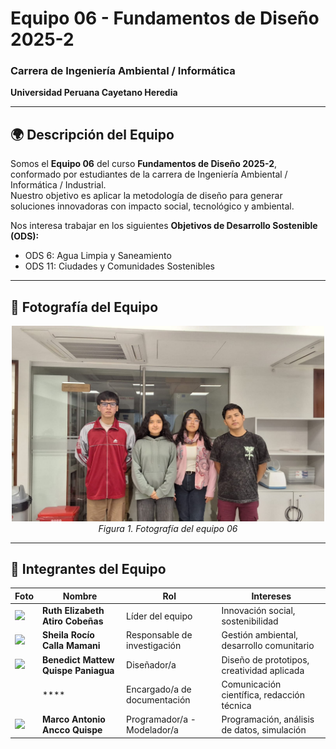 # Equipo 06 - Fundamentos de Diseño 2025-2  
### Carrera de Ingeniería Ambiental / Informática
**Universidad Peruana Cayetano Heredia**

---

## 🌍 Descripción del Equipo  
Somos el **Equipo 06** del curso **Fundamentos de Diseño 2025-2**, conformado por estudiantes de la carrera de Ingeniería Ambiental / Informática / Industrial.  
Nuestro objetivo es aplicar la metodología de diseño para generar soluciones innovadoras con impacto social, tecnológico y ambiental.  

Nos interesa trabajar en los siguientes **Objetivos de Desarrollo Sostenible (ODS):**  
- ODS 6: Agua Limpia y Saneamiento
- ODS 11: Ciudades y Comunidades Sostenibles  

---

## 📸 Fotografía del Equipo  
<p align="center">
  <img src="/Recursos\Imagenes/equipo.png" alt="Foto grupal del equipo" width="500"/><br>
  <em>Figura 1. Fotografía del equipo 06</em>
</p>

---

## 👥 Integrantes del Equipo  

| Foto | Nombre | Rol | Intereses |
|------|--------|-----|-----------|
| <img src="/Recursos/Imágenes/result_RUTH.png" width="90"/> | **Ruth Elizabeth Atiro Cobeñas** | Líder del equipo | Innovación social, sostenibilidad |
| <img src="/Recursos/Imágenes/result_SHEY.png" width="90"/> | **Sheila Rocío Calla Mamani** | Responsable de investigación | Gestión ambiental, desarrollo comunitario |
| <img src="/Recursos/Imágenes/result_BENEDICT.png" width="90"/> | **Benedict Mattew Quispe Paniagua** | Diseñador/a | Diseño de prototipos, creatividad aplicada |
|  | **** | Encargado/a de documentación | Comunicación científica, redacción técnica |
| <img src="/Recursos/Imágenes/result_MARCO.png" width="90"/> | **Marco Antonio Ancco Quispe** | Programador/a - Modelador/a | Programación, análisis de datos, simulación |
